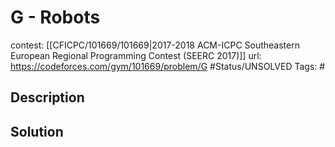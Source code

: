 # G - Robots

contest: [[CFICPC/101669/101669|2017-2018 ACM-ICPC Southeastern European Regional Programming Contest (SEERC 2017)]]
url: https://codeforces.com/gym/101669/problem/G
#Status/UNSOLVED
Tags: #

## Description

## Solution

